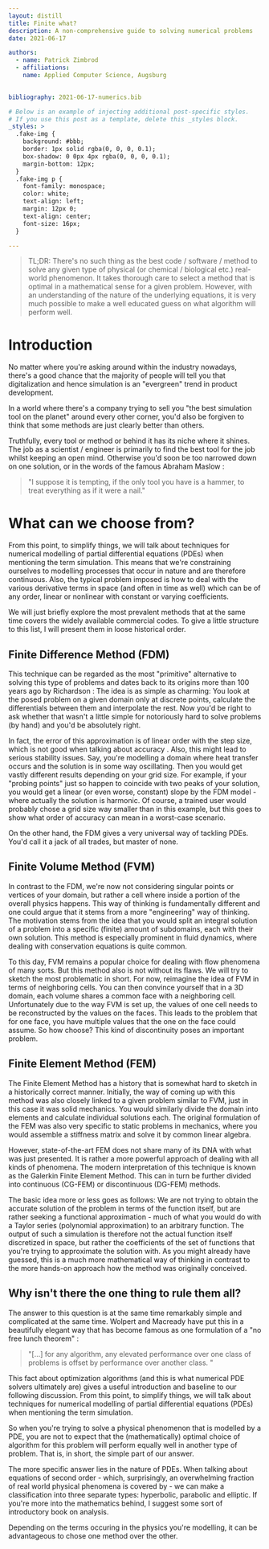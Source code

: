 ```yaml
---
layout: distill
title: Finite what?
description: A non-comprehensive guide to solving numerical problems
date: 2021-06-17

authors:
  - name: Patrick Zimbrod
  - affiliations:
    name: Applied Computer Science, Augsburg
  

bibliography: 2021-06-17-numerics.bib

# Below is an example of injecting additional post-specific styles.
# If you use this post as a template, delete this _styles block.
_styles: >
  .fake-img {
    background: #bbb;
    border: 1px solid rgba(0, 0, 0, 0.1);
    box-shadow: 0 0px 4px rgba(0, 0, 0, 0.1);
    margin-bottom: 12px;
  }
  .fake-img p {
    font-family: monospace;
    color: white;
    text-align: left;
    margin: 12px 0;
    text-align: center;
    font-size: 16px;
  }

---
```


> TL;DR: There's no such thing as the best code / software / method to solve any given type of physical (or chemical / biological etc.) real-world phenomenon. It takes thorough care to select a method that is optimal in a mathematical sense for a given problem. However, with an understanding of the nature of the underlying equations, it is very much possible to make a well educated guess on what algorithm will perform well.

# Introduction

No matter where you're asking around within the industry nowadays, there's a good chance that the majority of people will tell you that digitalization and hence simulation is an "evergreen" trend in product development.

In a world where there's a company trying to sell you "the best simulation tool on the planet" around every other corner, you'd also be forgiven to think that some methods are just clearly better than others.

Truthfully, every tool or method or behind it has its niche where it shines. The job as a scientist / engineer is primarily to find the best tool for the job whilst keeping an open mind. Otherwise you'd soon be too narrowed down on one solution, or in the words of the famous Abraham Maslow <d-cite key="maslowPsychologyBeing2013"></d-cite>:

> "I suppose it is tempting, if the only tool you have is a hammer, to treat everything as if it were a nail."

# What can we choose from?

From this point, to simplify things, we will talk about techniques for numerical modelling of partial differential equations (PDEs) when mentioning the term simulation. This means that we're constraining ourselves to modelling processes that occur in nature and are therefore continuous. Also, the typical problem imposed is how to deal with the various derivative terms in space (and often in time as well) which can be of any order, linear or nonlinear with constant or varying coefficients.

We will just briefly explore the most prevalent methods that at the same time covers the widely available commercial codes. To give a little structure to this list, I will present them in loose historical order.

## Finite Difference Method (FDM)

This technique can be regarded as the most "primitive" alternative to solving this type of problems and dates back to its origins more than 100 years ago by Richardson <d-cite key="richardsonIXApproximateArithmetical1911"></d-cite>: The idea is as simple as charming: You look at the posed problem on a given domain only at discrete points, calculate the differentials between them and interpolate the rest. Now you'd be right to ask whether that wasn't a little simple for notoriously hard to solve problems (by hand) and you'd be absolutely right.

In fact, the error of this approximation is of linear order with the step size, which is not good when talking about accuracy <d-cite key="iserlesFirstCourseNumerical2009"></d-cite>. Also, this might lead to serious stability issues. Say, you're modelling a domain where heat transfer occurs and the solution is in some way oscillating. Then you would get vastly different results depending on your grid size. For example, if your "probing points" just so happen to coincide with two peaks of your solution, you would get a linear (or even worse, constant) slope by the FDM model - where actually the solution is harmonic. Of course, a trained user would probably chose a grid size way smaller than in this example, but this goes to show what order of accuracy can mean in a worst-case scenario.

On the other hand, the FDM gives a very universal way of tackling PDEs. You'd call it a jack of all trades, but master of none.

## Finite Volume Method (FVM)

In contrast to the FDM, we're now not considering singular points or vertices of your domain, but rather a cell where inside a portion of the overall physics happens. This way of thinking is fundamentally different and one could argue that it stems from a more "engineering" way of thinking. The motivation stems from the idea that you would split an integral solution of a problem into a specific (finite) amount of subdomains, each with their own solution. This method is especially prominent in fluid dynamics, where dealing with conservation equations is quite common.

To this day, FVM remains a popular choice for dealing with flow phenomena of many sorts. But this method also is not without its flaws. We will try to sketch the most problematic in short. For now, reimagine the idea of FVM in terms of neighboring cells. You can then convince yourself that in a 3D domain, each volume shares a common face with a neighboring cell. Unfortunately due to the way FVM is set up, the values of one cell needs to be reconstructed by the values on the faces. This leads to the problem that for one face, you have multiple values that the one on the face could assume. So how choose? This kind of discontinuity poses an important problem.

## Finite Element Method (FEM)

The Finite Element Method has a history that is somewhat hard to sketch in a historically correct manner. Initially, the way of coming up with this method was also closely linked to a given problem similar to FVM, just in this case it was solid mechanics. You would similarly divide the domain into elements and calculate individual solutions each. The original formulation of the FEM was also very specific to static problems in mechanics, where you would assemble a stiffness matrix and solve it by common linear algebra.

However, state-of-the-art FEM does not share many of its DNA with what was just presented. It is rather a more powerful approach of dealing with all kinds of phenomena. The modern interpretation of this technique is known as the Galerkin Finite Element Method. This can in turn be further divided into continuous (CG-FEM) or discontinuous (DG-FEM) methods.

The basic idea more or less goes as follows: We are not trying to obtain the accurate solution of the problem in terms of the function itself, but are rather seeking a functional approximation - much of what you would do with a Taylor series (polynomial approximation) to an arbitrary function. The output of such a simulation is therefore not the actual function itself discretized in space, but rather the coefficients of the set of functions that you're trying to approximate the solution with. As you might already have guessed, this is a much more mathematical way of thinking in contrast to the more hands-on approach how the method was originally conceived.

## Why isn't there the one thing to rule them all?

The answer to this question is at the same time remarkably simple and complicated at the same time. Wolpert and Macready have put this in a beautifully elegant way that has become famous as one formulation of a "no free lunch theorem" <d-cite key="wolpertNoFreeLunch1997"></d-cite>:

> "[...] for any algorithm, any elevated performance over one class of problems is offset by performance over another class. "

This fact about optimization algorithms (and this is what numerical PDE solvers ultimately are) gives a useful introduction and baseline to our following discussion. From this point, to simplify things, we will talk about techniques for numerical modelling of partial differential equations (PDEs) when mentioning the term simulation.

So when you're trying to solve a physical phenomenon that is modelled by a PDE, you are not to expect that the (mathematically) optimal choice of algorithm for this problem will perform equally well in another type of problem. That is, in short, the simple part of our answer.

The more specific answer lies in the nature of PDEs. When talking about equations of second order - which, surprisingly, an overwhelming fraction of real world physical phenomena is covered by - we can make a classification into three separate types: hyperbolic, parabolic and elliptic. If you're more into the mathematics behind, I suggest some sort of introductory book on analysis.

Depending on the terms occuring in the physics you're modelling, it can be advantageous to chose one method over the other.